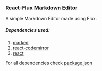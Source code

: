 ### React-Flux Markdown Editor

A simple Markdown Editor made using Flux.

##### Dependencies used:
1.	[marked](https://github.com/chjj/marked)
2.  [react-codemirror](https://github.com/JedWatson/react-codemirror)
3.  [react](https://facebook.github.io/react/)


For all dependencies check [package.json](./package.json)


